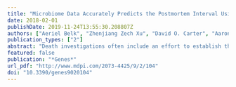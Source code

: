 ```yaml
---
title: "Microbiome Data Accurately Predicts the Postmortem Interval Using Random Forest Regression Models"
date: 2018-02-01
publishDate: 2019-11-24T13:55:30.208807Z
authors: ["Aeriel Belk", "Zhenjiang Zech Xu", "David O. Carter", "Aaron Lynne", "Sibyl Bucheli", "Rob Knight", "Jessica L. Metcalf"]
publication_types: ["2"]
abstract: "Death investigations often include an effort to establish the postmortem interval (PMI) in cases in which the time of death is uncertain. The postmortem interval can lead to the identification of the deceased and the validation of witness statements and suspect alibis. Recent research has demonstrated that microbes provide an accurate clock that starts at death and relies on ecological change in the microbial communities that normally inhabit a body and its surrounding environment. Here, we explore how to build the most robust Random Forest regression models for prediction of PMI by testing models built on different sample types (gravesoil, skin of the torso, skin of the head), gene markers (16S ribosomal RNA (rRNA), 18S rRNA, internal transcribed spacer regions (ITS)), and taxonomic levels (sequence variants, species, genus, etc.). We also tested whether particular suites of indicator microbes were informative across different datasets. Generally, results indicate that the most accurate models for predicting PMI were built using gravesoil and skin data using the 16S rRNA genetic marker at the taxonomic level of phyla. Additionally, several phyla consistently contributed highly to model accuracy and may be candidate indicators of PMI."
featured: false
publication: "*Genes*"
url_pdf: "http://www.mdpi.com/2073-4425/9/2/104"
doi: "10.3390/genes9020104"
---
```


